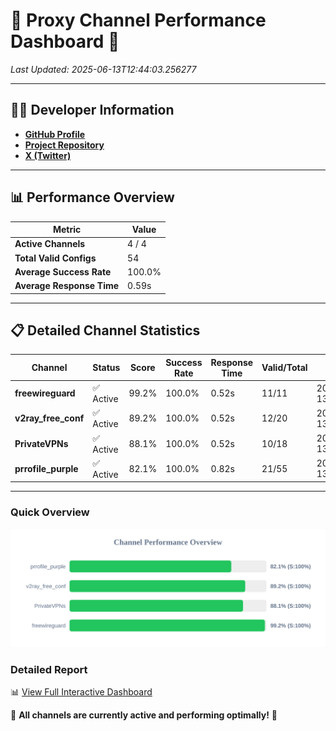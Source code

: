 # 🌟 Proxy Channel Performance Dashboard 🌟

_Last Updated: 2025-06-13T12:44:03.256277_

---

## 👩‍💻 Developer Information

- **[GitHub Profile](https://github.com/4n0nymou3)**  
- **[Project Repository](https://github.com/4n0nymou3/multi-proxy-config-fetcher)**  
- **[X (Twitter)](https://x.com/4n0nymou3)**  

---

## 📊 Performance Overview

| Metric                | Value       |
|-----------------------|-------------|
| **Active Channels**   | 4 / 4       |
| **Total Valid Configs** | 54          |
| **Average Success Rate** | 100.0%      |
| **Average Response Time** | 0.59s       |

---

## 📋 Detailed Channel Statistics

| Channel          | Status     | Score  | Success Rate | Response Time | Valid/Total | Last Success               |
|------------------|------------|--------|--------------|---------------|-------------|----------------------------|
| **freewireguard**  | ✅ Active  | 99.2%  | 100.0% | 0.52s         | 11/11       | 2025-06-13T12:44:03.254543 |
| **v2ray_free_conf**  | ✅ Active  | 89.2%  | 100.0% | 0.52s         | 12/20       | 2025-06-13T12:44:02.148525 |
| **PrivateVPNs**  | ✅ Active  | 88.1%  | 100.0% | 0.52s         | 10/18       | 2025-06-13T12:44:02.706820 |
| **prrofile_purple**  | ✅ Active  | 82.1%  | 100.0% | 0.82s         | 21/55       | 2025-06-13T12:44:01.574204 |

---

### Quick Overview
<div align="center">
  <a href="https://raw.githubusercontent.com/nullluser/NullRepo/refs/heads/main/assets/channel_stats_chart.svg">
    <img src="https://raw.githubusercontent.com/nullluser/NullRepo/refs/heads/main/assets/channel_stats_chart.svg" alt="Source Performance Statistics" width="800">
  </a>
</div>

### Detailed Report
📊 [View Full Interactive Dashboard](https://htmlpreview.github.io/?https://github.com/nullluser/NullRepo/blob/main/assets/performance_report.html)

🎉 **All channels are currently active and performing optimally!** 🎉

